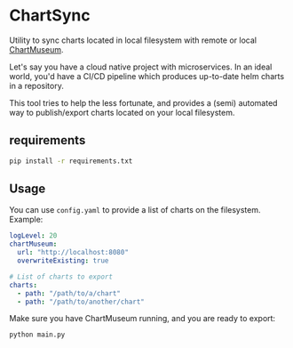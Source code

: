 # ChartSync

Utility to sync charts located in local filesystem with remote or local [ChartMuseum](https://chartmuseum.com/docs/).

Let's say you have a cloud native project with microservices. In an ideal world, you'd have a CI/CD pipeline which
produces up-to-date helm charts in a repository.

This tool tries to help the less fortunate, and provides a (semi) automated way to publish/export charts located on your
local filesystem.

## requirements

```bash
pip install -r requirements.txt
```

## Usage

You can use `config.yaml` to provide a list of charts on the filesystem. Example:

```yaml
logLevel: 20
chartMuseum:
  url: "http://localhost:8080"
  overwriteExisting: true

# List of charts to export
charts:
  - path: "/path/to/a/chart"
  - path: "/path/to/another/chart"
```

Make sure you have ChartMuseum running, and you are ready to export:

```bash
python main.py
```